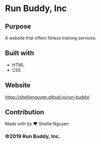 # Run Buddy, Inc

## Purpose
A website that offers fitness training services.

## Built with
* HTML
* CSS

## Website
https://shellienguyen.github.io/run-buddy/

## Contribution
Made with by ❤️ Shellie Nguyen

### &copy;2019 Run Buddy, Inc.
